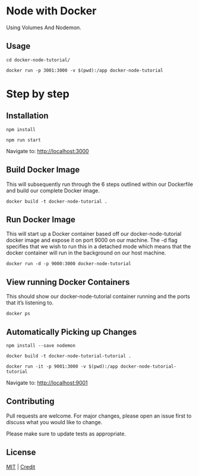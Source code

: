 # Node with Docker

Using Volumes And Nodemon.


## Usage

```
cd docker-node-tutorial/

docker run -p 3001:3000 -v $(pwd):/app docker-node-tutorial
```

# Step by step
## Installation

```
npm install

npm run start
```
Navigate to: [http://localhost:3000](http://localhost:3000)

## Build Docker Image
This will subsequently run through the 6 steps outlined within our Dockerfile and build our complete Docker image.
```
docker build -t docker-node-tutorial .
```

## Run Docker Image
This will start up a Docker container based off our docker-node-tutorial docker image and expose it on port 9000 on our machine. The -d flag specifies that we wish to run this in a detached mode which means that the docker container will run in the background on our host machine.
```
docker run -d -p 9000:3000 docker-node-tutorial
```

## View running Docker Containers
This should show our docker-node-tutorial container running and the ports that it’s listening to.
```
docker ps
```

## Automatically Picking up Changes
```
npm install --save nodemon

docker build -t docker-node-tutorial-tutorial .

docker run -it -p 9001:3000 -v $(pwd):/app docker-node-tutorial-tutorial
```
Navigate to: [http://localhost:9001](http://localhost:9001)



## Contributing
Pull requests are welcome. For major changes, please open an issue first to discuss what you would like to change.

Please make sure to update tests as appropriate.

## License
[MIT](https://choosealicense.com/licenses/mit/) | 
[Credit](https://tutorialedge.net/docker/working-with-docker-nodejs/)